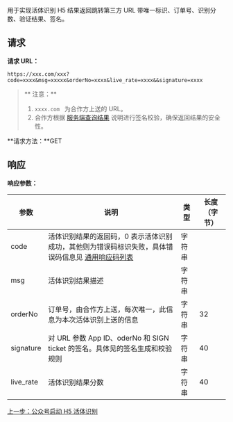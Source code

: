 用于实现活体识别 H5 结果返回跳转第三方 URL 带唯一标识、订单号、识别分数、验证结果、签名。

## 请求

**请求 URL：**

```
https://xxx.com/xxx?code=xxxx&msg=xxxxx&orderNo=xxxx&live_rate=xxxx&&signature=xxxx
```

> ** 注意：**
> 1. `xxxx.com ` 为合作方上送的 URL。
> 2. 合作方根据 [服务端查询结果](http://tcecqpoc.fsphere.cn/document/product/655/13841) 说明进行签名校验，确保返回结果的安全性。

**请求方法：**GET

## 响应

**响应参数：**

| 参数        | 说明                                       | 类型   | 长度（字节） |
| --------- | ---------------------------------------- | ---- | ------ |
| code      | 活体识别结果的返回码，0 表示活体识别成功，其他则为错误码标识失败，具体错误码信息见 [通用响应码列表](http://tcecqpoc.fsphere.cn/document/product/655/13819) | 字符串  |        |
| msg       | 活体识别结果描述                                 | 字符串  |        |
| orderNo   | 订单号，由合作方上送，每次唯一，此信息为本次活体识别上送的信息          | 字符串  | 32     |
| signature | 对 URL 参数 App ID、oderNo 和 SIGN ticket 的签名。具体见的签名生成和校验规则 | 字符串  | 40     |
| live_rate | 活体识别结果分数                                 | 字符串  | 40     |

[上一步：公众号启动 H5 活体识别](http://tcecqpoc.fsphere.cn/document/product/655/13840)













